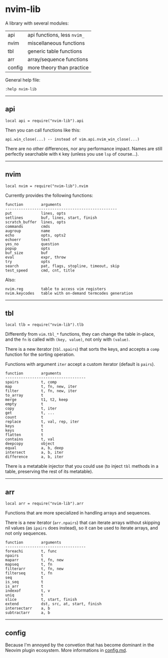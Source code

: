 # nvim-lib

A library with several modules:


|||
|----------|----------|
|api       | api functions, less `nvim_`     |
|nvim      | miscellaneous functions         |
|tbl       | generic table functions         |
|arr       | array/sequence functions        |
|config    | more theory than practice       |

General help file:

    :help nvim-lib

-------------------------------------------------------------------------------

## api

    local api = require("nvim-lib").api

Then you can call functions like this:

    api.win_close(...) -- instead of vim.api.nvim_win_close(...)

There are no other differences, nor any performance impact.
Names are still perfectly searchable with `K` key (unless you use `lsp` of
course...).

-------------------------------------------------------------------------------

## nvim

    local nvim = require("nvim-lib").nvim

Currently provides the following functions:

    function        arguments
    --------------------------------------------------
    put             lines, opts
    setlines        buf, lines, start, finish
    scratch_buffer  lines, opts
    commands        cmds
    augroup         name
    echo            opts, opts2
    echoerr         text
    yes_no          question
    popup           opts
    buf_size        buf
    eval            expr, throw
    try             opts
    search          pat, flags, stopline, timeout, skip
    test_speed      cmd, cnt, title

Also:

    nvim.reg        table to access vim registers
    nvim.keycodes   table with on-demand termcodes generation


-------------------------------------------------------------------------------

## tbl

    local tlb = require("nvim-lib").tlb

Differently from `vim.tbl_*` functions, they can change the table in-place, and
the `fn` is called with `(key, value)`, not only with `(value)`.

There is a new iterator (`tbl.spairs`) that sorts the keys, and accepts
a `comp` function for the sorting operation.

Functions with argument `iter` accept a custom iterator (default is `pairs`).

    function        arguments
    ------------------------------------
    spairs          t, comp
    map             t, fn, new, iter
    filter          t, fn, new, iter
    to_array        t
    merge           t1, t2, keep
    empty           t
    copy            t, iter
    get             t, ...
    count           t
    replace         t, val, rep, iter
    keys            t
    keys            t
    flatten         t
    contains        t, val
    deepcopy        object
    equal           a, b, deep
    intersect       a, b, iter
    difference      a, b, iter

There is a metatable injector that you could use (to inject `tbl` methods in
a table, preserving the rest of its metatable).

-------------------------------------------------------------------------------

## arr

    local arr = require("nvim-lib").arr

Functions that are more specialized in handling arrays and sequences.

There is a new iterator (`arr.npairs`) that can iterate arrays without skipping
nil values (as `ipairs` does instead), so it can be used to iterate arrays, and
not only sequences.

    function        arguments
    ------------------------------------
    foreachi        t, func
    npairs          t
    maparr          t, fn, new
    mapseq          t, fn
    filterarr       t, fn, new
    filterseq       t, fn
    seq             t
    is_seq          t
    is_arr          t
    indexof         t, v
    uniq            t
    slice           t, start, finish
    extend          dst, src, at, start, finish
    intersectarr    a, b
    subtractarr     a, b


-------------------------------------------------------------------------------

## config

Because I'm annoyed by the convetion that has become dominant in the Neovim
plugin ecosystem. More informations in [config.md](./config.md).
